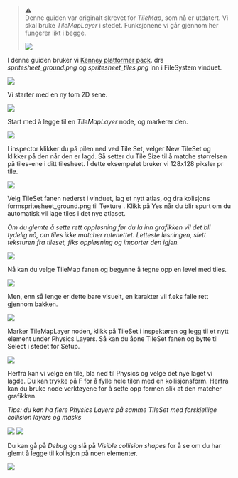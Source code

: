 > ⚠️  
> Denne guiden var originalt skrevet for *TileMap*, som nå er utdatert. Vi skal bruke *TileMapLayer* i stedet. Funksjonene vi går gjennom her fungerer likt i begge.
> 
> ![](../media/2025-03-07-12-23-18-image.png)

I denne guiden bruker vi [Kenney platformer pack](https://www.kenney.nl/assets/platformer-pack-redux). dra *spritesheet_ground.png* og *spritesheet_tiles.png* inn i FileSystem vinduet.

![](../media/2_Tile4.png)

Vi starter med en ny tom 2D sene.

![](../media/2_Tile5.gif)

Start med å legge til en *TileMapLayer* node, og markerer den.

![](../media/2_Tile3.png)

I inspector klikker du på pilen ned ved Tile Set, velger New TileSet og klikker på den når den er lagd. Så setter du Tile Size til å matche størrelsen på tiles-ene i ditt tilesheet. I dette eksempelet bruker vi 128x128 piksler pr tile.

![](../media/2_Tile1.png)

Velg TileSet fanen nederst i vinduet, lag et nytt atlas, og dra kolisjons formspritesheet_ground.png til Texture <empty>. Klikk på Yes når du blir spurt om du automatisk vil lage tiles i det nye atlaset.

*Om du glemte å sette rett oppløsning før du la inn grafikken vil det bli tydelig nå, om tiles ikke matcher rutenettet. Letteste løsningen, slett teksturen fra tileset, fiks oppløsning og importer den igjen.*

![](../media/2_Tile6.gif)

Nå kan du velge TileMap fanen og begynne å tegne opp en level med tiles. 

![](../media/2_Tile7.gif)

Men, enn så lenge er dette bare visuelt, en karakter vil f.eks falle rett gjennom bakken.

![](../media/2_Tile11.gif)

Marker TileMapLayer noden, klikk på TileSet i inspektøren og legg til et nytt element under Physics Layers. Så kan du åpne TileSet fanen og bytte til Select i stedet for Setup.

![](../media/2_Tile13.gif)

Herfra kan vi velge en tile, bla ned til Physics og velge det nye laget vi lagde. Du kan trykke på F for å fylle hele tilen med en kollisjonsform. Herfra kan du bruke node verktøyene for å sette opp formen slik at den matcher grafikken.

*Tips: du kan ha flere Physics Layers på samme TileSet med forskjellige collision layers og masks*

![](../media/2_Tile16.png)
![](../media/2_Tile14.gif)

Du kan gå på *Debug* og slå på *Visible collision shapes* for å se om du har glemt å legge til kollisjon på noen elementer.

![](../media/2_Tile15.gif)
